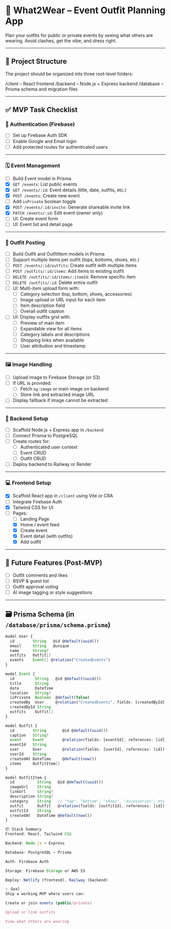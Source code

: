 # 👗 What2Wear – Event Outfit Planning App

Plan your outfits for public or private events by seeing what others are wearing. Avoid clashes, get the vibe, and dress right.

---

## 🧱 Project Structure

The project should be organized into three root-level folders:

/client – React frontend
/backend – Node.js + Express backend
/database – Prisma schema and migration files

---

## ✅ MVP Task Checklist

### 🔐 Authentication (Firebase)
- [ ] Set up Firebase Auth SDK
- [ ] Enable Google and Email login
- [ ] Add protected routes for authenticated users

---

### 🗓 Event Management
- [ ] Build Event model in Prisma
- [x] `GET /events`: List public events
- [x] `GET /events/:id`: Event details (title, date, outfits, etc.)
- [x] `POST /events`: Create new event
- [ ] Add `isPrivate` boolean toggle
- [x] `POST /events/:id/invite`: Generate shareable invite link
- [x] `PATCH /events/:id`: Edit event (owner only)
- [ ] UI: Create event form
- [ ] UI: Event list and detail page

---

### 🧥 Outfit Posting
- [ ] Build Outfit and OutfitItem models in Prisma
- [ ] Support multiple items per outfit (tops, bottoms, shoes, etc.)
- [ ] `POST /events/:id/outfits`: Create outfit with multiple items
- [ ] `POST /outfits/:id/items`: Add items to existing outfit
- [ ] `DELETE /outfits/:id/items/:itemId`: Remove specific item
- [ ] `DELETE /outfits/:id`: Delete entire outfit
- [ ] UI: Multi-item upload form with:
  - [ ] Category selection (top, bottom, shoes, accessories)
  - [ ] Image upload or URL input for each item
  - [ ] Item description field
  - [ ] Overall outfit caption
- [ ] UI: Display outfits grid with:
  - [ ] Preview of main item
  - [ ] Expandable view for all items
  - [ ] Category labels and descriptions
  - [ ] Shopping links when available
  - [ ] User attribution and timestamp

---

### 🖼 Image Handling
- [ ] Upload image to Firebase Storage (or S3)
- [ ] If URL is provided:
  - [ ] Fetch `og:image` or main image on backend
  - [ ] Store link and extracted image URL
- [ ] Display fallback if image cannot be extracted

---

### 🧱 Backend Setup
- [ ] Scaffold Node.js + Express app in `/backend`
- [ ] Connect Prisma to PostgreSQL
- [ ] Create routes for:
  - [ ] Authenticated user context
  - [ ] Event CRUD
  - [ ] Outfit CRUD
- [ ] Deploy backend to Railway or Render

---

### 💻 Frontend Setup
- [x] Scaffold React app in `/client` using Vite or CRA
- [ ] Integrate Firebase Auth
- [x] Tailwind CSS for UI
- [ ] Pages:
  - [ ] Landing Page
  - [x] Home / event feed
  - [x] Create event
  - [x] Event detail (with outfits)
  - [x] Add outfit

---

## 🧠 Future Features (Post-MVP)
- [ ] Outfit comments and likes
- [ ] RSVP & guest list
- [ ] Outfit approval voting
- [ ] AI image tagging or style suggestions

---

## 🗃 Prisma Schema (in `/database/prisma/schema.prisma`)

```ts
model User {
  id        String   @id @default(uuid())
  email     String   @unique
  name      String?
  outfits   Outfit[]
  events    Event[] @relation("CreatedEvents")
}

model Event {
  id         String   @id @default(uuid())
  title      String
  date       DateTime
  location   String?
  isPrivate  Boolean  @default(false)
  createdBy  User     @relation("CreatedEvents", fields: [createdById], references: [id])
  createdById String
  outfits    Outfit[]
}

model Outfit {
  id        String       @id @default(uuid())
  caption   String?
  event     Event        @relation(fields: [eventId], references: [id])
  eventId   String
  user      User         @relation(fields: [userId], references: [id])
  userId    String
  createdAt DateTime     @default(now())
  items     OutfitItem[]
}

model OutfitItem {
  id          String   @id @default(uuid())
  imageUrl    String
  linkUrl     String?
  description String?
  category    String   // "top", "bottom", "shoes", "accessories", etc.
  outfit      Outfit   @relation(fields: [outfitId], references: [id])
  outfitId    String
  createdAt   DateTime @default(now())
}

📦 Stack Summary
Frontend: React, Tailwind CSS

Backend: Node.js + Express

Database: PostgreSQL + Prisma

Auth: Firebase Auth

Storage: Firebase Storage or AWS S3

Deploy: Netlify (frontend), Railway (backend)

✨ Goal
Ship a working MVP where users can:

Create or join events (public/private)

Upload or link outfits

View what others are wearing
